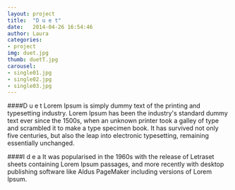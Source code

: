 ```yaml
---
layout: project
title:  "D u e t"
date:   2014-04-26 16:54:46
author: Laura
categories:
- project
img: duet.jpg
thumb: duetT.jpg
carousel:
- single01.jpg
- single02.jpg
- single03.jpg
---
```

####D u e t
Lorem Ipsum is simply dummy text of the printing and typesetting industry. Lorem Ipsum has been the industry's standard dummy text ever since the 1500s, when an unknown printer took a galley of type and scrambled it to make a type specimen book. It has survived not only five centuries, but also the leap into electronic typesetting, remaining essentially unchanged.

####I d e a
It was popularised in the 1960s with the release of Letraset sheets containing Lorem Ipsum passages, and more recently with desktop publishing software like Aldus PageMaker including versions of Lorem Ipsum.